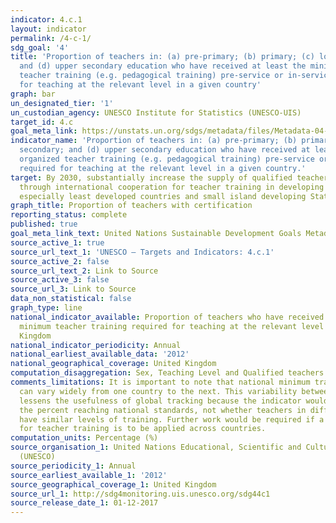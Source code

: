 ```yaml
---
indicator: 4.c.1
layout: indicator
permalink: /4-c-1/
sdg_goal: '4'
title: 'Proportion of teachers in: (a) pre-primary; (b) primary; (c) lower secondary;
  and (d) upper secondary education who have received at least the minimum organized
  teacher training (e.g. pedagogical training) pre-service or in-service required
  for teaching at the relevant level in a given country'
graph: bar
un_designated_tier: '1'
un_custodian_agency: UNESCO Institute for Statistics (UNESCO-UIS)
target_id: 4.c
goal_meta_link: https://unstats.un.org/sdgs/metadata/files/Metadata-04-0C-01.pdf
indicator_name: 'Proportion of teachers in: (a) pre-primary; (b) primary; (c) lower
  secondary; and (d) upper secondary education who have received at least the minimum
  organized teacher training (e.g. pedagogical training) pre-service or in-service
  required for teaching at the relevant level in a given country.'
target: By 2030, substantially increase the supply of qualified teachers, including
  through international cooperation for teacher training in developing countries,
  especially least developed countries and small island developing States
graph_title: Proportion of teachers with certification
reporting_status: complete
published: true
goal_meta_link_text: United Nations Sustainable Development Goals Metadata (pdf 218kB)
source_active_1: true
source_url_text_1: 'UNESCO – Targets and Indicators: 4.c.1'
source_active_2: false
source_url_text_2: Link to Source
source_active_3: false
source_url_3: Link to Source
data_non_statistical: false
graph_type: line
national_indicator_available: Proportion of teachers who have received at least the
  minimum teacher training required for teaching at the relevant level in the United
  Kingdom
national_indicator_periodicity: Annual
national_earliest_available_data: '2012'
national_geographical_coverage: United Kingdom
computation_disaggregation: Sex, Teaching Level and Qualified teachers
comments_limitations: It is important to note that national minimum training requirements
  can vary widely from one country to the next. This variability between countries
  lessens the usefulness of global tracking because the indicator would only show
  the percent reaching national standards, not whether teachers in different countries
  have similar levels of training. Further work would be required if a common standard
  for teacher training is to be applied across countries.
computation_units: Percentage (%)
source_organisation_1: United Nations Educational, Scientific and Cultural Organization
  (UNESCO)
source_periodicity_1: Annual
source_earliest_available_1: '2012'
source_geographical_coverage_1: United Kingdom
source_url_1: http://sdg4monitoring.uis.unesco.org/sdg44c1
source_release_date_1: 01-12-2017
---
```

